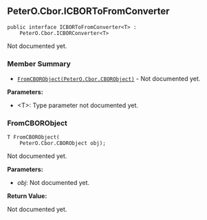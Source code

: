 ## PeterO.Cbor.ICBORToFromConverter<T>

    public interface ICBORToFromConverter<T> :
        PeterO.Cbor.ICBORConverter<T>

Not documented yet.

### Member Summary
* <code>[FromCBORObject(PeterO.Cbor.CBORObject)](#FromCBORObject_PeterO_Cbor_CBORObject)</code> - Not documented yet.

<b>Parameters:</b>

 * &lt;T&gt;: Type parameter not documented yet.

<a id="FromCBORObject_PeterO_Cbor_CBORObject"></a>
### FromCBORObject

    T FromCBORObject(
        PeterO.Cbor.CBORObject obj);

Not documented yet.

<b>Parameters:</b>

 * <i>obj</i>: Not documented yet.

<b>Return Value:</b>

Not documented yet.

